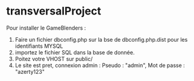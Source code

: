 # transversalProject

Pour installer le GameBlenders :

1. Faire un fichier dbconfig.php sur la bse de dbconfig.php.dist pour les identifiants MYSQL
2. importez le fichier SQL dans la base de donnée.
3. Poitez votre VHOST sur public/
4. Le site est pret, connexion admin : Pseudo : "admin", Mot de passe : "azerty123"
